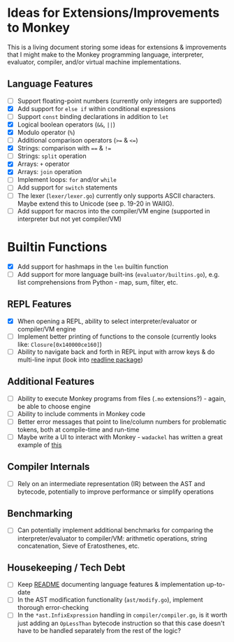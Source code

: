 # Ideas for Extensions/Improvements to Monkey

This is a living document storing some ideas for extensions & improvements that I might make to the Monkey programming language, interpreter, evaluator, compiler, and/or virtual machine implementations.

## Language Features

- [ ] Support floating-point numbers (currently only integers are supported)
- [x] Add support for `else if` within conditional expressions
- [ ] Support `const` binding declarations in addition to `let`
- [x] Logical boolean operators (`&&`, `||`)
- [x] Modulo operator (`%`)
- [ ] Additional comparison operators (`>=` & `<=`)
- [x] Strings: comparison with `==` & `!=`
- [ ] Strings: `split` operation
- [x] Arrays: `+` operator
- [x] Arrays: `join` operation
- [ ] Implement loops: `for` and/or `while`
- [ ] Add support for `switch` statements
- [ ] The lexer (`lexer/lexer.go`) currently only supports ASCII characters. Maybe extend this to Unicode (see p. 19-20 in WAIIG).
- [ ] Add support for macros into the compiler/VM engine (supported in interpreter but not yet compiler/VM)

# Builtin Functions

- [x] Add support for hashmaps in the `len` builtin function
- [ ] Add support for more language built-ins (`evaluator/builtins.go`), e.g. list comprehensions from Python - map, sum, filter, etc.

## REPL Features

- [x] When opening a REPL, ability to select interpreter/evaluator or compiler/VM engine
- [ ] Implement better printing of functions to the console (currently looks like: `Closure[0x140000ce160]`)
- [ ] Ability to navigate back and forth in REPL input with arrow keys & do multi-line input (look into [readline package](https://github.com/chzyer/readline))

## Additional Features

- [ ] Ability to execute Monkey programs from files (`.mo` extensions?) - again, be able to choose engine
- [ ] Ability to include comments in Monkey code
- [ ] Better error messages that point to line/column numbers for problematic tokens, both at compile-time and run-time
- [ ] Maybe write a UI to interact with Monkey - `wadackel` has written a great example of [this](https://github.com/wadackel/rs-monkey-lang)

## Compiler Internals

- [ ] Rely on an intermediate representation (IR) between the AST and bytecode, potentially to improve performance or simplify operations

## Benchmarking

- [ ] Can potentially implement additional benchmarks for comparing the interpreter/evaluator to compiler/VM: arithmetic operations, string concatenation, Sieve of Eratosthenes, etc.

## Housekeeping / Tech Debt

- [ ] Keep [README](README.md) documenting language features & implementation up-to-date
- [ ] In the AST modification functionality (`ast/modify.go`), implement thorough error-checking
- [ ] In the `*ast.InfixExpression` handling in `compiler/compiler.go`, is it worth just adding an `OpLessThan` bytecode instruction so that this case doesn't have to be handled separately from the rest of the logic?
